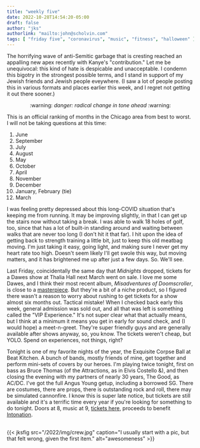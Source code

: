 ```yaml
---
title: "weekly five"
date: 2022-10-28T14:54:20-05:00
draft: false
author: "jks"
authorlink: "mailto:john@scholvin.com"
tags: [ "friday five", "coronavirus", "music", "fitness", "halloween" ]
---
```


The horrifying wave of anti-Semitic garbage that is cresting reached an appalling new apex recently with Kanye's "contribution." Let me be unequivocal: this kind of hate is despicable and unacceptable. I condemn this bigotry in the strongest possible terms, and I stand in support of my Jewish friends and Jewish people eveywhere. (I saw a lot of people posting this in various formats and places earlier this week, and I regret not getting it out there sooner.)

<center>
:warning:
<em>danger: radical change in tone ahead</em>
:warning:
</center>

This is an official ranking of months in the Chicago area from best to worst. I will not be taking questions at this time:
<ol>
<li>June</li>
<li>September</li>
<li>July</li>
<li>August</li>
<li>May</li>
<li>October</li>
<li>April</li>
<li>November</li>
<li>December</li>
<li>January, February (tie)</li>
<li value="12">March</li>
</ol>

I was feeling pretty depressed about this long-COVID situation that's keeping me from running. It may be improving slightly, in that I can get up the stairs now without taking a break. I was able to walk 18 holes of golf, too, since that has a lot of built-in standing around and waiting between walks that are never too long (I don't hit it that far). I hit upon the idea of getting back to strength training a little bit, just to keep this old meatbag  moving. I'm just taking it easy, going light, and making sure I never get my heart rate too high. Doesn't seem likely I'll get swole this way, but moving matters, and it has brightened me up after just a few days. So. We'll see.

Last Friday, coincidentally the same day that _Midnights_ dropped, tickets for a Dawes show at Thalia Hall next March went on sale. I love me some Dawes, and I think their most recent album, _Misadventures of Doomscroller_, is close to a [masterpiece](https://www.youtube.com/watch?v=Bw_ZwWs4bUY). But they're a bit of a niche product, so I figured there wasn't a reason to worry about rushing to get tickets for a show almost six months out. Tactical mistake! When I checked back early this week, general admission was sold out, and all that was left is something called the "VIP Experience." It's not super clear what that actually means, but I think at a minimum it means you get in early for sound check, and (I would hope) a meet-n-greet. They're super friendly guys and are generally available after shows anyway, so, you know. The tickets weren't cheap, but YOLO. Spend on experiences, not things, right?

Tonight is one of my favorite nights of the year, the Exquisite Corpse Ball at Beat Kitchen. A bunch of bands, mostly friends of mine, get together and perform mini-sets of covers by our heroes. I'm playing twice tonight, first on bass as Bruce Thomas (of the Attractions, as in Elvis Costello &amp;), and then closing the evening with my partners of nearly 30 years, The Good, as AC/DC. I've got the full Angus Young getup, including a borrowed SG. There are costumes, there are props, there is outstanding rock and roll, there may be simulated cannonfire. I know this is super late notice, but tickets are still available and it's a terrific time every year if you're looking for something to do tonight. Doors at 8, music at 9, [tickets here](https://www.ticketweb.com/event/exquisite-corpse-ball-beat-kitchen-tickets/12520045), proceeds to benefit [Intonation](https://www.intonationmusic.org/).

<br>
{{< jksfig src="/2022/img/crew.jpg" caption="I usually start with a pic, but that felt wrong, given the first item." alt="awesomeness" >}}
